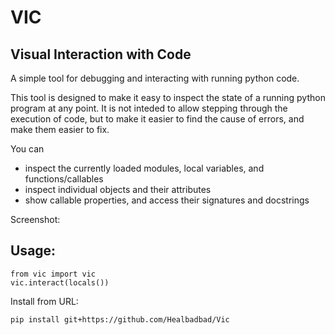 # VIC
## Visual Interaction with Code
A simple tool for debugging and interacting with running python code.

This tool is designed to make it easy to inspect the state of a running python program at any point.
It is not inteded to allow stepping through the execution of code, but to make it easier to find the 
cause of errors, and make them easier to fix.

You can 
  - inspect the currently loaded modules, local variables, and functions/callables
  - inspect individual objects and their attributes
  - show callable properties, and access their signatures and docstrings 

Screenshot:
<Screenshot goes here>


## Usage:
```
from vic import vic
vic.interact(locals())
```


Install from URL:

`pip install git+https://github.com/Healbadbad/Vic`
